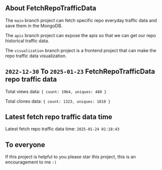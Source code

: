 ## About FetchRepoTrafficData

The `main` branch project can fetch specific repo everyday traffic data and save them in the MongoDB.

The `apis` branch project can expose the apis so that we can get our repo historical traffic data.

The `visualization` branch project is a frontend project that can make the repo traffic data visualization.

## `2022-12-30` To `2025-01-23` FetchRepoTrafficData repo traffic data

Total views data: `{ count: 1964, uniques: 480 }`

Total clones data: `{ count: 1323, uniques: 1010 }`

## Latest fetch repo traffic data time

Latest fetch repo traffic data time: `2025-01-24 01:18:43`

## To everyone

If this project is helpful to you please star this project, this is an encouragement to me `:)`



